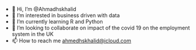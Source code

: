 - 👋 Hi, I’m @Ahmadhskhalid
- 👀 I’m interested in business driven with data
- 🌱 I’m currently learning R and Python 
- 💞️ I’m looking to collaborate on impact of the covid 19 on the employment system in the UK
- 📫 How to reach me ahmedhskhalid@icloud.com

<!---
Ahmadhskhalid/Ahmadhskhalid is a ✨ special ✨ repository because its `README.md` (this file) appears on your GitHub profile.
You can click the Preview link to take a look at your changes.
--->
